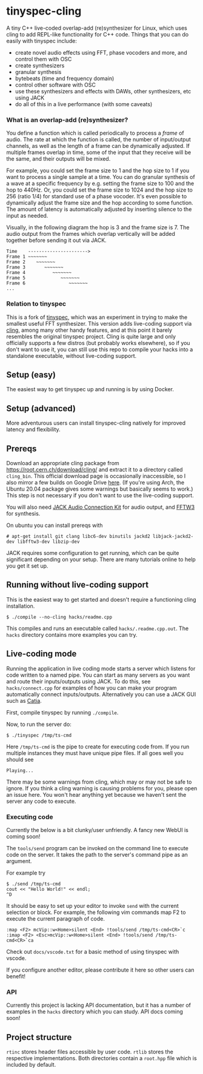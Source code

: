 # tinyspec-cling
A tiny C++ live-coded overlap-add (re)synthesizer for Linux, which uses cling to add REPL-like functionality for C++ code.
Things that you can do easily with tinyspec include:

 - create novel audio effects using FFT, phase vocoders and more, and control them with OSC
 - create synthesizers
 - granular synthesis
 - bytebeats (time and frequency domain)
 - control other software with OSC
 - use these synthesizers and effects with DAWs, other synthesizers, etc using JACK
 - do all of this in a live performance (with some caveats)

### What is an overlap-add (re)synthesizer?
You define a function which is called periodically to process a *frame* of audio.
The rate at which the function is called, the number of input/output channels,
as well as the length of a frame can be dynamically adjusted.
If multiple frames overlap in time, some of the input that they receive will be the same, and their outputs will be mixed.

For example, you could set the frame size to 1 and the hop size to 1 if you want to process a single sample at a time.
You can do granular synthesis of a wave at a specific frequency by e.g. setting the frame size to 100 and the hop to 440Hz.
Or, you could set the frame size to 1024 and the hop size to 256 (ratio 1/4) for standard use of a phase vocoder.
It's even possible to dynamically adjust the frame size and the hop according to some function. The amount of latency is automatically
adjusted by inserting silence to the input as needed.

Visually, in the following diagram the hop is 3 and the frame size is 7.
The audio output from the frames which overlap vertically will be added together before sending it out via JACK.
```
Time    ---------------------->
Frame 1 ~~~~~~~
Frame 2    ~~~~~~~
Frame 3       ~~~~~~~
Frame 4          ~~~~~~~
Frame 5             ~~~~~~~
Frame 6                ~~~~~~~
...
```

### Relation to tinyspec 
This is a fork of [tinyspec](https://github.com/nwoeanhinnogaehr/tinyspec), which was an experiment in trying to make the smallest useful FFT synthesizer.
This version adds live-coding support via [cling](https://root.cern.ch/cling), among many other handy features, and at this point it
barely resembles the original tinyspec project.
Cling is quite large and only officially supports a few distros (but probably works elsewhere),
so if you don't want to use it, you can still use this repo
to compile your hacks into a standalone executable, without live-coding support.

## Setup (easy)
The easiest way to get tinyspec up and running is by using Docker.

## Setup (advanced)
More adventurous users can install tinyspec-cling natively for improved latency and flexibility.

## Prereqs
Download an appropriate cling package from https://root.cern.ch/download/cling/
and extract it to a directory called `cling_bin`.
This official download page is occasionally inaccessible, so I also mirror a few builds on Google Drive [here](https://drive.google.com/drive/u/0/folders/1rrKMifdHjtKAVMU_HgxeNZyY4uBvwpvp).
(If you're using Arch, the Ubuntu 20.04 package gives some warnings but basically seems to work.)
This step is not necessary if you don't want to use the live-coding support.

You will also need 
[JACK Audio Connection Kit](http://www.jackaudio.org/) for audio output, and [FFTW3](http://www.fftw.org/) for synthesis.

On ubuntu you can install prereqs with
```
# apt-get install git clang libc6-dev binutils jackd2 libjack-jackd2-dev libfftw3-dev libzip-dev
```
JACK requires some configuration to get running, which can be quite significant depending on your setup.
There are many tutorials online to help you get it set up.

## Running without live-coding support
This is the easiest way to get started and doesn't require a functioning cling installation.
```
$ ./compile --no-cling hacks/readme.cpp
```
This compiles and runs an executable called `hacks/.readme.cpp.out`.
The `hacks` directory contains more examples you can try.

## Live-coding mode
Running the application in live coding mode starts a server which listens for code written to a named pipe.
You can start as many servers as you want and route their inputs/outputs using
JACK. To do this, see `hacks/connect.cpp` for examples of how you can make your program automatically connect inputs/outputs.
Alternatively you can use a JACK GUI such as [Catia](https://kx.studio/Applications:Catia).

First, compile tinyspec by running `./compile`.

Now, to run the server do:
```
$ ./tinyspec /tmp/ts-cmd
```
Here `/tmp/ts-cmd` is the pipe to create for executing code from.
If you run multiple instances they must have unique pipe files.
If all goes well you should see
```
Playing...
```
There may be some warnings from cling, which may or may not be safe to ignore.
If you think a cling warning is causing problems for you, please open an issue here.
You won't hear anything yet because we haven't sent the server any code to execute.

### Executing code
Currently the below is a bit clunky/user unfriendly. A fancy new WebUI is coming soon!

The `tools/send` program can be invoked on the command line to execute code on the server.
It takes the path to the server's command pipe as an argument.

For example try
```
$ ./send /tmp/ts-cmd
cout << "Hello World!" << endl;
^D
```

It should be easy to set up your editor to invoke `send` with the current selection or block.
For example, the following vim commands map F2 to execute the current paragraph of code.
```
:map <F2> mcVip::w<Home>silent <End> !tools/send /tmp/ts-cmd<CR>`c
:imap <F2> <Esc>mcVip::w<Home>silent <End> !tools/send /tmp/ts-cmd<CR>`ca
```
Check out `docs/vscode.txt` for a basic method of using tinyspec with vscode.

If you configure another editor, please contribute it here so other users can benefit!

### API

Currently this project is lacking API documentation, but it has a number of examples
in the `hacks` directory which you can study. API docs coming soon!

## Project structure

`rtinc` stores header files accessible by user code.
`rtlib` stores the respective implementations. Both directories contain a `root.hpp` file which is included by default.


